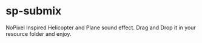 # sp-submix
NoPixel Inspired Helicopter and Plane sound effect.
Drag and Drop it in your resource folder and enjoy.
